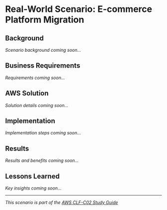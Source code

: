 # Real-World Scenario: E-commerce Platform Migration

## Background
*Scenario background coming soon...*

## Business Requirements
*Requirements coming soon...*

## AWS Solution
*Solution details coming soon...*

## Implementation
*Implementation steps coming soon...*

## Results
*Results and benefits coming soon...*

## Lessons Learned
*Key insights coming soon...*

---
*This scenario is part of the [AWS CLF-C02 Study Guide](../README.md)*
